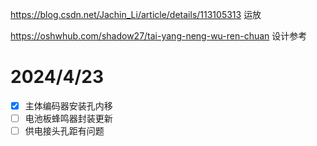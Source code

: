 https://blog.csdn.net/Jachin_Li/article/details/113105313 运放

https://oshwhub.com/shadow27/tai-yang-neng-wu-ren-chuan  设计参考

# 2024/4/23

- [x] 主体编码器安装孔内移
- [ ] 电池板蜂鸣器封装更新
- [ ] 供电接头孔距有问题